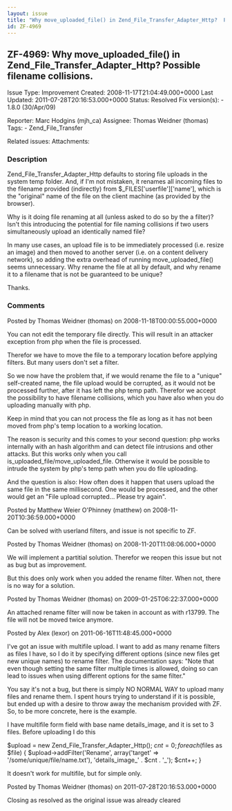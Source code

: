 ```yaml
---
layout: issue
title: "Why move_uploaded_file() in Zend_File_Transfer_Adapter_Http?  Possible filename collisions."
id: ZF-4969
---
```


ZF-4969: Why move\_uploaded\_file() in Zend\_File\_Transfer\_Adapter\_Http? Possible filename collisions.
---------------------------------------------------------------------------------------------------------

 Issue Type: Improvement Created: 2008-11-17T21:04:49.000+0000 Last Updated: 2011-07-28T20:16:53.000+0000 Status: Resolved Fix version(s): - 1.8.0 (30/Apr/09)
 
 Reporter:  Marc Hodgins (mjh\_ca)  Assignee:  Thomas Weidner (thomas)  Tags: - Zend\_File\_Transfer
 
 Related issues: 
 Attachments: 
### Description

Zend\_File\_Transfer\_Adapter\_Http defaults to storing file uploads in the system temp folder. And, if I'm not mistaken, it renames all incoming files to the filename provided (indirectly) from $\_FILES['userfile']['name'], which is the "original" name of the file on the client machine (as provided by the browser).

Why is it doing file renaming at all (unless asked to do so by the a filter)? Isn't this introducing the potential for file naming collisions if two users simultaneously upload an identically named file?

In many use cases, an upload file is to be immediately processed (i.e. resize an image) and then moved to another server (i.e. on a content delivery network), so adding the extra overhead of running move\_uploaded\_file() seems unnecessary. Why rename the file at all by default, and why rename it to a filename that is not be guaranteed to be unique?

Thanks.

 

 

### Comments

Posted by Thomas Weidner (thomas) on 2008-11-18T00:00:55.000+0000

You can not edit the temporary file directly. This will result in an attacker exception from php when the file is processed.

Therefor we have to move the file to a temporary location before applying filters. But many users don't set a filter.

So we now have the problem that, if we would rename the file to a "unique" self-created name, the file upload would be corrupted, as it would not be processed further, after it has left the php temp path. Therefor we accept the possibility to have filename collisions, which you have also when you do uploading manually with php.

Keep in mind that you can not process the file as long as it has not been moved from php's temp location to a working location.

The reason is security and this comes to your second question: php works internally with an hash algorithm and can detect file intrusions and other attacks. But this works only when you call is\_uploaded\_file/move\_uploaded\_file. Otherwise it would be possible to intrude the system by php's temp path when you do file uploading.

And the question is also: How often does it happen that users upload the same file in the same millisecond. One would be processed, and the other would get an "File upload corrupted... Please try again".

 

 

Posted by Matthew Weier O'Phinney (matthew) on 2008-11-20T10:36:59.000+0000

Can be solved with userland filters, and issue is not specific to ZF.

 

 

Posted by Thomas Weidner (thomas) on 2008-11-20T11:08:06.000+0000

We will implement a partitial solution. Therefor we reopen this issue but not as bug but as improvement.

But this does only work when you added the rename filter. When not, there is no way for a solution.

 

 

Posted by Thomas Weidner (thomas) on 2009-01-25T06:22:37.000+0000

An attached rename filter will now be taken in account as with r13799. The file will not be moved twice anymore.

 

 

Posted by Alex (lexor) on 2011-06-16T11:48:45.000+0000

I've got an issue with multifile upload. I want to add as many rename filters as files I have, so I do it by specifying different options (since new files get new unique names) to rename filter. The documentation says: "Note that even though setting the same filter multiple times is allowed, doing so can lead to issues when using different options for the same filter."

You say it's not a bug, but there is simply NO NORMAL WAY to upload many files and rename them. I spent hours trying to understand if it is possible, but ended up with a desire to throw away the mechanism provided with ZF. So, to be more concrete, here is the example.

I have multifile form field with base name details\_image, and it is set to 3 files. Before uploading I do this

$upload = new Zend\_File\_Transfer\_Adapter\_Http(); $cnt = 0; foreach ($files as $file) { $upload->addFilter('Rename', array('target' => '/some/unique/file/name.txt'), 'details\_image\_' . $cnt . '\_'); $cnt++; }

It doesn't work for multifile, but for simple only.

 

 

Posted by Thomas Weidner (thomas) on 2011-07-28T20:16:53.000+0000

Closing as resolved as the original issue was already cleared

 

 
